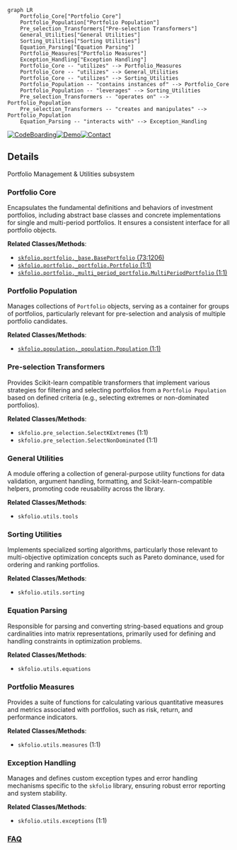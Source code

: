 ```mermaid
graph LR
    Portfolio_Core["Portfolio Core"]
    Portfolio_Population["Portfolio Population"]
    Pre_selection_Transformers["Pre-selection Transformers"]
    General_Utilities["General Utilities"]
    Sorting_Utilities["Sorting Utilities"]
    Equation_Parsing["Equation Parsing"]
    Portfolio_Measures["Portfolio Measures"]
    Exception_Handling["Exception Handling"]
    Portfolio_Core -- "utilizes" --> Portfolio_Measures
    Portfolio_Core -- "utilizes" --> General_Utilities
    Portfolio_Core -- "utilizes" --> Sorting_Utilities
    Portfolio_Population -- "contains instances of" --> Portfolio_Core
    Portfolio_Population -- "leverages" --> Sorting_Utilities
    Pre_selection_Transformers -- "operates on" --> Portfolio_Population
    Pre_selection_Transformers -- "creates and manipulates" --> Portfolio_Population
    Equation_Parsing -- "interacts with" --> Exception_Handling
```

[![CodeBoarding](https://img.shields.io/badge/Generated%20by-CodeBoarding-9cf?style=flat-square)](https://github.com/CodeBoarding/CodeBoarding)[![Demo](https://img.shields.io/badge/Try%20our-Demo-blue?style=flat-square)](https://www.codeboarding.org/demo)[![Contact](https://img.shields.io/badge/Contact%20us%20-%20contact@codeboarding.org-lightgrey?style=flat-square)](mailto:contact@codeboarding.org)

## Details

Portfolio Management & Utilities subsystem

### Portfolio Core
Encapsulates the fundamental definitions and behaviors of investment portfolios, including abstract base classes and concrete implementations for single and multi-period portfolios. It ensures a consistent interface for all portfolio objects.


**Related Classes/Methods**:

- <a href="https://github.com/skfolio/skfolio/blob/main/src/skfolio/portfolio/_base.py#L73-L1206" target="_blank" rel="noopener noreferrer">`skfolio.portfolio._base.BasePortfolio` (73:1206)</a>
- <a href="https://github.com/skfolio/skfolio/blob/main/src/skfolio/portfolio/_portfolio.py#L1-L1" target="_blank" rel="noopener noreferrer">`skfolio.portfolio._portfolio.Portfolio` (1:1)</a>
- <a href="https://github.com/skfolio/skfolio/blob/main/src/skfolio/portfolio/_multi_period_portfolio.py#L1-L1" target="_blank" rel="noopener noreferrer">`skfolio.portfolio._multi_period_portfolio.MultiPeriodPortfolio` (1:1)</a>


### Portfolio Population
Manages collections of `Portfolio` objects, serving as a container for groups of portfolios, particularly relevant for pre-selection and analysis of multiple portfolio candidates.


**Related Classes/Methods**:

- <a href="https://github.com/skfolio/skfolio/blob/main/src/skfolio/population/_population.py#L1-L1" target="_blank" rel="noopener noreferrer">`skfolio.population._population.Population` (1:1)</a>


### Pre-selection Transformers
Provides Scikit-learn compatible transformers that implement various strategies for filtering and selecting portfolios from a `Portfolio Population` based on defined criteria (e.g., selecting extremes or non-dominated portfolios).


**Related Classes/Methods**:

- `skfolio.pre_selection.SelectKExtremes` (1:1)
- `skfolio.pre_selection.SelectNonDominated` (1:1)


### General Utilities
A module offering a collection of general-purpose utility functions for data validation, argument handling, formatting, and Scikit-learn-compatible helpers, promoting code reusability across the library.


**Related Classes/Methods**:

- `skfolio.utils.tools`


### Sorting Utilities
Implements specialized sorting algorithms, particularly those relevant to multi-objective optimization concepts such as Pareto dominance, used for ordering and ranking portfolios.


**Related Classes/Methods**:

- `skfolio.utils.sorting`


### Equation Parsing
Responsible for parsing and converting string-based equations and group cardinalities into matrix representations, primarily used for defining and handling constraints in optimization problems.


**Related Classes/Methods**:

- `skfolio.utils.equations`


### Portfolio Measures
Provides a suite of functions for calculating various quantitative measures and metrics associated with portfolios, such as risk, return, and performance indicators.


**Related Classes/Methods**:

- `skfolio.utils.measures` (1:1)


### Exception Handling
Manages and defines custom exception types and error handling mechanisms specific to the `skfolio` library, ensuring robust error reporting and system stability.


**Related Classes/Methods**:

- `skfolio.utils.exceptions` (1:1)




### [FAQ](https://github.com/CodeBoarding/GeneratedOnBoardings/tree/main?tab=readme-ov-file#faq)